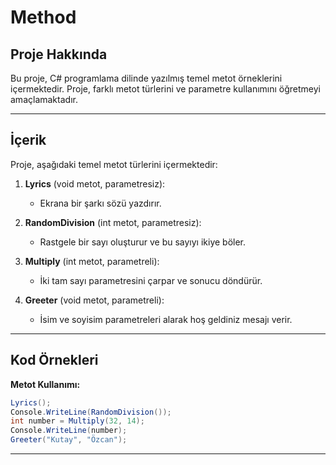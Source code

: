 # Method

## Proje Hakkında
Bu proje, C# programlama dilinde yazılmış temel metot örneklerini içermektedir. Proje, farklı metot türlerini ve parametre kullanımını öğretmeyi amaçlamaktadır.

---

## İçerik
Proje, aşağıdaki temel metot türlerini içermektedir:

1. **Lyrics** (void metot, parametresiz):
   - Ekrana bir şarkı sözü yazdırır.

2. **RandomDivision** (int metot, parametresiz):
   - Rastgele bir sayı oluşturur ve bu sayıyı ikiye böler.

3. **Multiply** (int metot, parametreli):
   - İki tam sayı parametresini çarpar ve sonucu döndürür.

4. **Greeter** (void metot, parametreli):
   - İsim ve soyisim parametreleri alarak hoş geldiniz mesajı verir.

---

## Kod Örnekleri
**Metot Kullanımı:**
```csharp
Lyrics();
Console.WriteLine(RandomDivision());
int number = Multiply(32, 14);
Console.WriteLine(number);
Greeter("Kutay", "Özcan");
```

---



